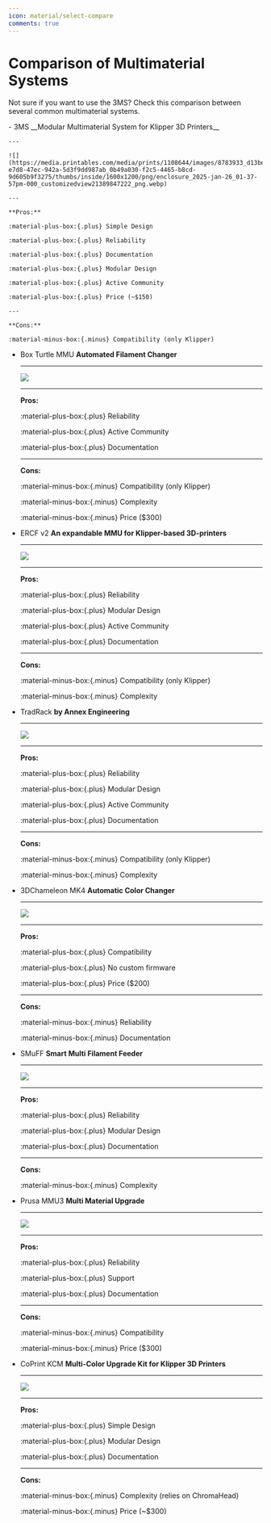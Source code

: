 ```yaml
---
icon: material/select-compare
comments: true
---
```


# Comparison of Multimaterial Systems

Not sure if you want to use the 3MS? Check this comparison between several common multimaterial systems.

<div class="grid cards" markdown>
-   3MS __Modular Multimaterial System for Klipper 3D Printers__

    --- 

    ![](https://media.printables.com/media/prints/1108644/images/8783933_d13beec9-e7d8-47ec-942a-5d3f9dd987ab_0b49a030-f2c5-4465-b8cd-9d605b9f3275/thumbs/inside/1600x1200/png/enclosure_2025-jan-26_01-37-57pm-000_customizedview21389847222_png.webp)

    ---

    **Pros:**

    :material-plus-box:{.plus} Simple Design

    :material-plus-box:{.plus} Reliability

    :material-plus-box:{.plus} Documentation

    :material-plus-box:{.plus} Modular Design

    :material-plus-box:{.plus} Active Community

    :material-plus-box:{.plus} Price (~$150)

    ---

    **Cons:**

    :material-minus-box:{.minus} Compatibility (only Klipper)

</div>

<div class="grid cards" markdown>

-   Box Turtle MMU __Automated Filament Changer__

    ---

    ![](boxturtle.png)

    ---

    **Pros:**

    :material-plus-box:{.plus} Reliability

    :material-plus-box:{.plus} Active Community

    :material-plus-box:{.plus} Documentation

    ---

    **Cons:**

    :material-minus-box:{.minus} Compatibility (only Klipper)
    
    :material-minus-box:{.minus} Complexity

    :material-minus-box:{.minus} Price ($300)

-   ERCF v2 __An expandable MMU for Klipper-based 3D-printers__

    ---

    ![](ercf.jpg)

    ---

    **Pros:**

    :material-plus-box:{.plus} Reliability

    :material-plus-box:{.plus} Modular Design

    :material-plus-box:{.plus} Active Community

    :material-plus-box:{.plus} Documentation

    ---

    **Cons:**

    :material-minus-box:{.minus} Compatibility (only Klipper)

    :material-minus-box:{.minus} Complexity

-   TradRack __by Annex Engineering__

    ---

    ![](tradrack.png)

    ---

    **Pros:**

    :material-plus-box:{.plus} Reliability

    :material-plus-box:{.plus} Modular Design

    :material-plus-box:{.plus} Active Community

    :material-plus-box:{.plus} Documentation

    ---

    **Cons:**

    :material-minus-box:{.minus} Compatibility (only Klipper)

    :material-minus-box:{.minus} Complexity

-   3DChameleon MK4 __Automatic Color Changer__

    ---

    ![](3dchameleon.jpeg)

    ---

    **Pros:**

    :material-plus-box:{.plus} Compatibility

    :material-plus-box:{.plus} No custom firmware

    :material-plus-box:{.plus} Price ($200)

    ---

    **Cons:**

    :material-minus-box:{.minus} Reliability
    
    :material-minus-box:{.minus} Documentation

- SMuFF __Smart Multi Filament Feeder__

    ---

    ![](smuff.png)
    
    ---

    **Pros:**

    :material-plus-box:{.plus} Reliability

    :material-plus-box:{.plus} Modular Design

    :material-plus-box:{.plus} Documentation

    ---

    **Cons:**

    :material-minus-box:{.minus} Complexity

-   Prusa MMU3 __Multi Material Upgrade__

    ---

    ![](mmu3.png)

    ---

    **Pros:**

    :material-plus-box:{.plus} Reliability

    :material-plus-box:{.plus} Support

    :material-plus-box:{.plus} Documentation

    ---

    **Cons:**

    :material-minus-box:{.minus} Compatibility

    :material-minus-box:{.minus} Price ($300)

-   CoPrint KCM __Multi-Color Upgrade Kit for Klipper 3D Printers__

    ---

    ![](coprintkcm.webp)

    ---

    **Pros:**

    :material-plus-box:{.plus} Simple Design

    :material-plus-box:{.plus} Modular Design

    :material-plus-box:{.plus} Documentation

    ---

    **Cons:**

    :material-minus-box:{.minus} Complexity (relies on ChromaHead)

    :material-minus-box:{.minus} Price (~$300)

</div>